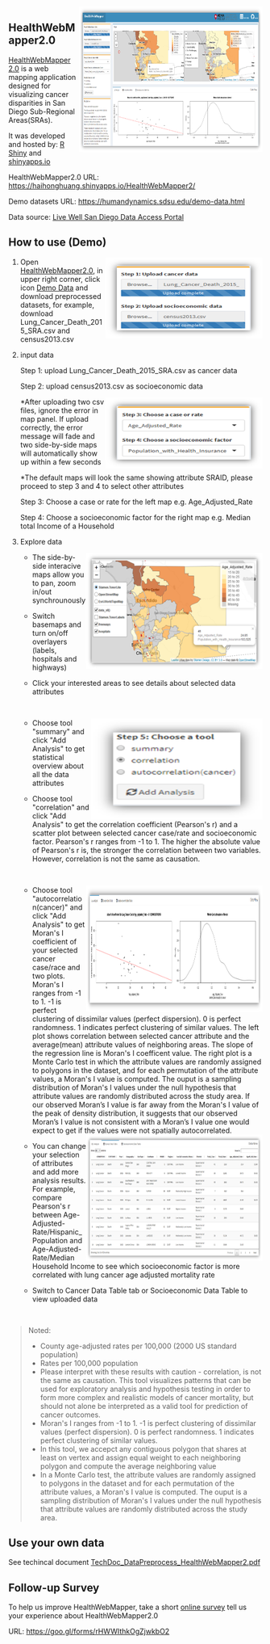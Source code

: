 <img src="imgs/HealthWebMapper2.png" width=364 height=288 align="right"/>

## HealthWebMapper2.0

[HealthWebMapper 2.0](https://haihonghuang.shinyapps.io/HealthWebMapper2/) is a web mapping application designed for visualizing cancer disparities in San Diego Sub-Regional Areas(SRAs). 

It was developed and hosted by: [R Shiny](https://shiny.rstudio.com/) and [shinyapps.io](https://www.shinyapps.io/)

HealthWebMapper2.0 URL: https://haihonghuang.shinyapps.io/HealthWebMapper2/

Demo datasets URL: https://humandynamics.sdsu.edu/demo-data.html

Data source: [Live Well San Diego Data Access Portal](https://data.livewellsd.org/)


## How to use (Demo)
<img src="imgs/upload-panel.png" width=312 height=160 align="right"/>

1. Open [HealthWebMapper2.0](https://haihonghuang.shinyapps.io/HealthWebMapper2/), in upper right corner, click icon [Demo Data](https://humandynamics.sdsu.edu/demo-data.html) and download preprocessed datasets, for example, download Lung_Cancer_Death_2015_SRA.csv and census2013.csv

2. input data    
    
   Step 1: upload Lung_Cancer_Death_2015_SRA.csv as cancer data   
   
   Step 2: upload census2013.csv as socioeconomic data
   
   <img src="imgs/selection-panel.png" width=312 height=140 align="right"/>     
   
   *After uploading two csv files, ignore the error in map panel. If upload correctly, the error message will fade and two side-by-side maps will automatically show up within a few seconds
   
   *The default maps will look the same showing attribute SRAID, please proceed to step 3 and 4 to select other attributes
           
   Step 3: Choose a case or rate for the left map e.g. Age_Adjusted_Rate 
   
   Step 4: Choose a socioeconomic factor for the right map e.g. Median total Income of a Household

3. Explore data
   
   <img src="imgs/map.png" width=350 height=230 align="right"/>
   
   * The side-by-side interacive maps allow you to pan, zoom in/out synchrounously
   
   * Switch basemaps and turn on/off overlayers (labels, hospitals and highways)
   
   * Click your interested areas to see details about selected data attributes
   
   &nbsp; 
 
   <img src="imgs/tool.png" width=340 height=200 align="right"/>  
   
   * Choose tool "summary" and click "Add Analysis" to get statistical overview about all the data attributes 

   * Choose tool "correlation" and click "Add Analysis" to get the correlation coefficient (Pearson's r) and a scatter plot between selected cancer case/rate and socioeconomic factor. Pearson's r ranges from -1 to 1. The higher the absolute value of Pearson's r is, the stronger the correlation between two variables. However, correlation is not the same as causation.
   
   &nbsp; 
   
   <img src="imgs/autocorrelation.png" width=350 height=250 align="right"/>    
    
   * Choose tool "autocorrelation(cancer)" and click "Add Analysis" to get Moran's I coefficient of your selected cancer case/race and two plots. Moran's I ranges from -1 to 1. -1 is perfect clustering of dissimilar values (perfect dispersion). 0 is perfect randomness. 1 indicates perfect clustering of similar values. The left plot shows correlation between selected cancer attribute and the average(mean) attribute values of neighboring areas. The slope of the regression line is Moran's I coefficent value. The right plot is a Monte Carlo test in which the attribute values are randomly assigned to polygons in the dataset, and for each permutation of the attribute values, a Moran's I value is computed. The ouput is a sampling distribution of Moran's I values under the null hypothesis that attribute values are randomly distributed across the study area. If our observed Moran’s I value is far away from the Moran's I value of the peak of density distribution, it suggests that our observed Moran’s I value is not consistent with a Moran’s I value one would expect to get if the values were not spatially autocorrelated.
   
   <img src="imgs/table-tab.png" width=350 height=250 align="right"/>  
   
   * You can change your selection of attributes and add more analysis results. For example, compare Pearson's r between Age-Adjusted-Rate/Hispanic_Population and Age-Adjusted-Rate/Median Household Income to see which socioeconomic factor is more correlated with lung cancer age adjusted mortality rate
   
   * Switch to Cancer Data Table tab or Socioeconomic Data Table to view uploaded data
 
&nbsp;

> Noted:
>* County age-adjusted rates per 100,000 (2000 US standard population)    
>* Rates per 100,000 population
>* Please interpret with these results with caution - correlation, is not the same as causation. This tool visualizes patterns that can be used for exploratory analysis and hypothesis testing in order to form more complex and realistic models of cancer mortality, but should not alone be interpreted as a valid tool for prediction of cancer outcomes.
>* Moran's I ranges from -1 to 1. -1 is perfect clustering of dissimilar values (perfect dispersion). 0 is perfect randomness. 1 indicates perfect clustering of similar values.
>* In this tool, we accepct any contiguous polygon that shares at least on vertex and assign equal weight to each neighboring polygon and compute the average neighboring value
>* In a Monte Carlo test, the attribute values are randomly assigned to polygons in the dataset and for each permutation of the attribute values, a Moran's I value is computed. The ouput is a sampling distribution of Moran's I values under the null hypothesis that attribute values are randomly distributed across the study area.

## Use your own data

See techincal document [TechDoc_DataPreprocess_HealthWebMapper2.pdf](https://github.com/HDMA-SDSU/HealthWebMapper2/blob/master/technical%20docs/TechDoc_DataPreprocess_HealthWebMapper2.pdf)

## Follow-up Survey

To help us improve HealthWebMapper, take a short [online survey](https://goo.gl/forms/rHWWIthkOgZjwkbO2) tell us your experience about HealthWebMapper2.0

URL: https://goo.gl/forms/rHWWIthkOgZjwkbO2
